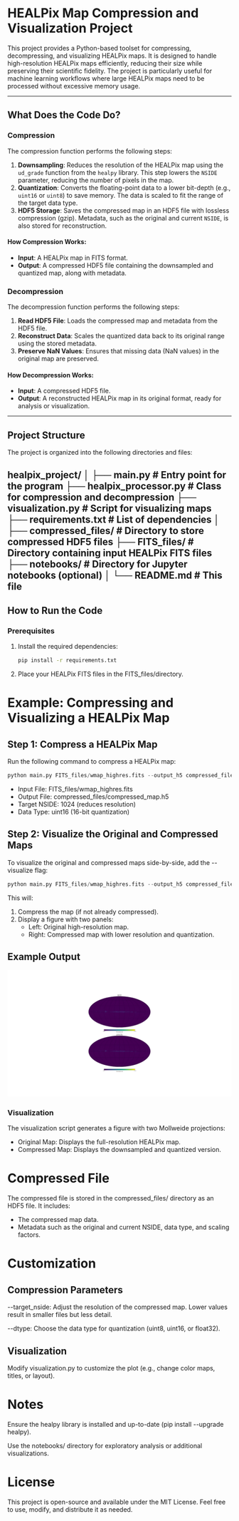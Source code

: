 # HEALPix Map Compression and Visualization Project

This project provides a Python-based toolset for compressing, decompressing, and visualizing HEALPix maps. It is designed to handle high-resolution HEALPix maps efficiently, reducing their size while preserving their scientific fidelity. The project is particularly useful for machine learning workflows where large HEALPix maps need to be processed without excessive memory usage.

---

## What Does the Code Do?

### Compression
The compression function performs the following steps:
1. **Downsampling**: Reduces the resolution of the HEALPix map using the `ud_grade` function from the `healpy` library. This step lowers the `NSIDE` parameter, reducing the number of pixels in the map.
2. **Quantization**: Converts the floating-point data to a lower bit-depth (e.g., `uint16` or `uint8`) to save memory. The data is scaled to fit the range of the target data type.
3. **HDF5 Storage**: Saves the compressed map in an HDF5 file with lossless compression (gzip). Metadata, such as the original and current `NSIDE`, is also stored for reconstruction.

#### How Compression Works:
- **Input**: A HEALPix map in FITS format.
- **Output**: A compressed HDF5 file containing the downsampled and quantized map, along with metadata.

### Decompression
The decompression function performs the following steps:
1. **Read HDF5 File**: Loads the compressed map and metadata from the HDF5 file.
2. **Reconstruct Data**: Scales the quantized data back to its original range using the stored metadata.
3. **Preserve NaN Values**: Ensures that missing data (NaN values) in the original map are preserved.

#### How Decompression Works:
- **Input**: A compressed HDF5 file.
- **Output**: A reconstructed HEALPix map in its original format, ready for analysis or visualization.

---

## Project Structure

The project is organized into the following directories and files:

healpix_project/
│
├── main.py # Entry point for the program
├── healpix_processor.py # Class for compression and decompression
├── visualization.py # Script for visualizing maps
├── requirements.txt # List of dependencies
│
├── compressed_files/ # Directory to store compressed HDF5 files
├── FITS_files/ # Directory containing input HEALPix FITS files
├── notebooks/ # Directory for Jupyter notebooks (optional)
│
└── README.md # This file
---

## How to Run the Code

### Prerequisites
1. Install the required dependencies:
   ```bash
   pip install -r requirements.txt
   ```
2. Place your HEALPix FITS files in the FITS_files/directory.

# Example: Compressing and Visualizing a HEALPix Map

## Step 1: Compress a HEALPix Map

Run the following command to compress a HEALPix map:
```py
python main.py FITS_files/wmap_highres.fits --output_h5 compressed_files/compressed_map.h5 --target_nside 1024 --dtype uint16
```
- Input File: FITS_files/wmap_highres.fits
- Output File: compressed_files/compressed_map.h5
- Target NSIDE: 1024 (reduces resolution)
- Data Type: uint16 (16-bit quantization)

## Step 2: Visualize the Original and Compressed Maps
To visualize the original and compressed maps side-by-side, add the --visualize flag:
```py
python main.py FITS_files/wmap_highres.fits --output_h5 compressed_files/compressed_map.h5 --target_nside 1024 --dtype uint16 --visualize
```
This will:

1. Compress the map (if not already compressed).
2. Display a figure with two panels:
   - Left: Original high-resolution map.
   - Right: Compressed map with lower resolution and quantization.

## Example Output

![comparison](images/comparison_compressed-vs-original.png)

### Visualization
The visualization script generates a figure with two Mollweide projections:

- Original Map: Displays the full-resolution HEALPix map.
- Compressed Map: Displays the downsampled and quantized version.

# Compressed File
The compressed file is stored in the compressed_files/ directory as an HDF5 file. It includes:

- The compressed map data.
- Metadata such as the original and current NSIDE, data type, and scaling factors.

# Customization
## Compression Parameters
--target_nside: Adjust the resolution of the compressed map. Lower values result in smaller files but less detail.

--dtype: Choose the data type for quantization (uint8, uint16, or float32).

## Visualization
Modify visualization.py to customize the plot (e.g., change color maps, titles, or layout).

# Notes
Ensure the healpy library is installed and up-to-date (pip install --upgrade healpy).

Use the notebooks/ directory for exploratory analysis or additional visualizations.

# License
This project is open-source and available under the MIT License. Feel free to use, modify, and distribute it as needed.